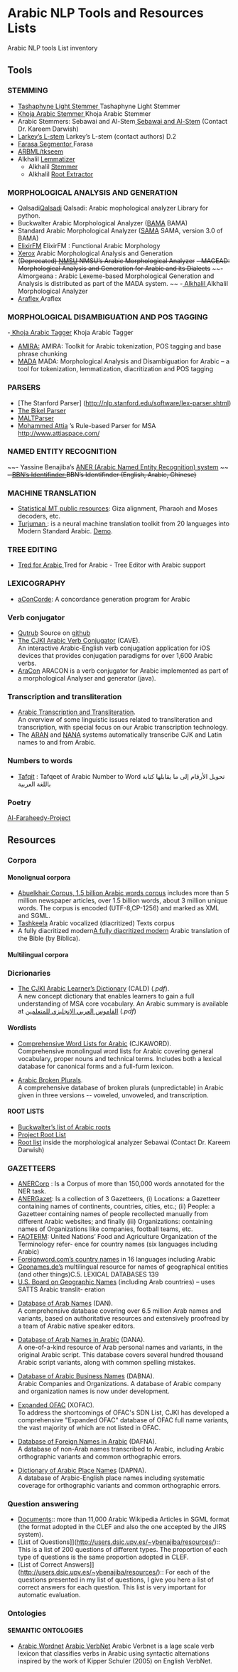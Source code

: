 # Arabic NLP Tools and Resources Lists

Arabic NLP tools List inventory 

## Tools
### STEMMING
- [Tashaphyne Light Stemmer ](https://pypi.org/project/Tashaphyne/) Tashaphyne Light Stemmer 
- [Khoja Arabic Stemmer ](http://zeus.cs.pacificu.edu/shereen/research.htm#stemming) Khoja Arabic Stemmer 
- Arabic Stemmers: Sebawai and Al-Stem[ Sebawai and Al-Stem](http://tides.umiacs.umd.edu/software.html)  (Contact Dr. Kareem Darwish)
- [Larkey’s L-stem](http://www.springerlink.com/content/pr215t0701804h3g/) Larkey’s L-stem (contact authors)
D.2
- [Farasa Segmentor ](https://github.com/qcri/FarasaSegmenter) Farasa 
- [ARBML/tkseem](https://github.com/ARBML/tkseem/)
- Alkhalil [Lemmatizer](http://oujda-nlp-team.net/2022/04/27/alkhalil-lemmatizer/)
   - Alkhalil [Stemmer ](http://oujda-nlp-team.net/2022/04/27/alkhalil-stemmer/)
   - Alkhalil [Root Extractor](http://oujda-nlp-team.net/2022/04/27/alkhalil-rootextractor/) 


### MORPHOLOGICAL ANALYSIS AND GENERATION
- Qalsadi[Qalsadi](http://github.com/linuxscout/qalsadi)  Qalsadi: Arabic mophological analyzer Library for python.
- Buckwalter Arabic Morphological Analyzer ([BAMA](https://catalog.ldc.upenn.edu/LDC2004L02) BAMA) 
- Standard Arabic Morphological Analyzer ([SAMA](https://catalog.ldc.upenn.edu/LDC2010L01) SAMA, version 3.0 of BAMA)
- [ElixirFM](https://sourceforge.net/projects/elixir-fm/) ElixirFM : Functional Arabic Morphology
- [Xerox](http://ftp.xrce.xerox.com/competencies/content-analysis/arabic/input/paste_input.html) Arabic Morphological Analysis and Generation
- (~~Deprecated) [NMSU](http://crl.nmsu.edu/Resources/lang_res/arabic.html) NMSU’s Arabic Morphological Analyzer~~
~~- MAGEAD: Morphological Analysis and Generation for Arabic and its Dialects~~
~~- Almorgeana : Arabic Lexeme-based Morphological Generation and Analysis is distributed as part of the MADA system.
~~
-[ Alkhalil ](http://oujda-nlp-team.net/ar/programms-ar/alkhalil-morphology-2-ar/)  Alkhalil Morphological Analyzer 
- [Araflex ](http://lexanalysis.com/araflex/araflex.html) Araflex 


### MORPHOLOGICAL DISAMBIGUATION AND POS TAGGING
-[ Khoja Arabic Tagger](http://zeus.cs.pacificu.edu/shereen/research.htm#tagging)  Khoja Arabic Tagger
- [AMIRA:](http://nlp.ldeo.columbia.edu/amira/) AMIRA: Toolkit for Arabic tokenization, POS tagging and base phrase chunking
- [MADA](http://www1.ccls.columbia.edu/~cadim/MADA.html) MADA: Morphological Analysis and Disambiguation for Arabic – a tool for tokenization, lemmatization, diacritization and POS tagging

### PARSERS
- [The Stanford Parser] (http://nlp.stanford.edu/software/lex-parser.shtml)
- [The Bikel Parser](http://www.cis.upenn.edu/~dbikel/software.html#stat-parser)
- [MALTParser]( http://maltparser.org/)
- [Mohammed Attia](http://www.attiaspace.com/) ’s Rule-based Parser for MSA http://www.attiaspace.com/




### NAMED ENTITY RECOGNITION
~~- Yassine Benajiba’s [ANER (Arabic Named Entity Recognition) system](http://www1.ccls.columbia.edu/~ybenajiba/downloads.html) ~~
~~- [BBN’s Identifinder ](http://www.bbn.com/technology/speech/identifinder) BBN’s Identifinder (English, Arabic, Chinese)~~

### MACHINE TRANSLATION
- [Statistical MT public resources](http://www.statmt.org/): Giza alignment, Pharaoh and Moses decoders, etc.
- [Turjuman ](https://github.com/UBC-NLP/turjuman): is a neural machine translation toolkit from 20 languages into Modern Standard Arabic. [Demo](https://demos.dlnlp.ai/turjuman/).

### TREE EDITING
- [Tred for Arabic ](https://ufal.mff.cuni.cz/padt/PADT_1.0/docs/index.html) Tred for Arabic - Tree Editor with Arabic support
### LEXICOGRAPHY
- [aConCorde](https://www.andy-roberts.net/coding/aconcorde): A concordance generation program for Arabic


### Verb conjugator 
* [Qutrub](http://qutrub.arabeyes.org) Source on [github](http://github.com/linuxscout/qutrub)
*   [The CJKI Arabic Verb Conjugator](http://www.kanji.org/cjk/arabic/cave/cave.htm) (CAVE).  
    An interactive Arabic-English verb conjugation application for iOS devices that provides conjugation paradigms for over 1,600 Arabic verbs.
* [AraCon](https://github.com/JaouadMousser/Aracon) ARACON is a verb conjugator for Arabic implemented as part of a morphological Analyser and generator (java). 

### Transcription and transliteration 
*   [Arabic Transcription and Transliteration](http://www.kanji.org/cjk/trans/transsum.htm).  
    An overview of some linguistic issues related to transliteration and transcription, with special focus on our Arabic transcription technology.
*   The [ARAN](aran.htm) and [NANA](http://www.kanji.org/cjk/arabic/nana.htm) systems automatically transcribe CJK and Latin names to and from Arabic.

### Numbers to words
* [Tafqit](https://github.com/MohsenAlyafei/tafqit) : Tafqeet of Arabic Number to Word تحويل الأرقام إلى ما يقابلها كتابة باللغة العربية 

### Poetry 
[Al-Faraheedy-Project](https://github.com/MukhtarSayedSaleh/Al-Faraheedy-Project)

## Resources
### Corpora
#### Monolignual corpora
- [Abuelkhair Corpus, 1.5 billion Arabic words corpus](http://www.abuelkhair.net/index.php/en/arabic/abu-el-khair-corpus)
 includes more than 5 million newspaper articles, over 1.5 billion words, about 3 million unique words. The corpus is encoded (UTF-8,CP-1256)  and marked as XML and SGML.
- [Tashkeela](http://tashkeela.sf.net) Arabic vocalized (diacritized) Texts corpus
- A fully diacritized modern[A fully diacritized modern](http://www.biblegateway.com/versions/?action=getVersionInfo&vid=28)  Arabic translation of the Bible (by Biblica).
#### Multilingual corpora


### Dicrionaries

*   [The CJKI Arabic Learner’s Dictionary](http://www.kanji.org/kanji/dictionaries/cald/cald_overview.pdf) (CALD) (_.pdf_).  
    A new concept dictionary that enables learners to gain a full understanding of MSA core vocabulary. An Arabic summary is available at [القاموس العربي الإنجليزي للمتعلمين](http://www.kanji.org/kanji/dictionaries/cald/cald_overview_a.pdf) (_.pdf_)
    
#### Wordlists 
*   [Comprehensive Word Lists for Arabic](http://www.kanji.org/cjk/samples/cjkaword.htm) (CJKAWORD).  
    Comprehensive monolingual word lists for Arabic covering general vocabulary, proper nouns and technical terms. Includes both a lexical database for canonical forms and a full-furm lexicon.

*   [Arabic Broken Plurals](http://www.kanji.org/cjk/arabic/plurals8.htm).  
    A comprehensive database of broken plurals (unpredictable) in Arabic given in three versions -- voweled, unvoweled, and transcription.
    
#### ROOT LISTS
- [Buckwalter’s list of Arabic roots](http://www.angelfire.com/tx4/lisan/roots1.htm)
- [Project Root List](http://www.studyquran.co.uk/PRLonline.htm)
- [Root list](http://tides.umiacs.umd.edu/software.html) inside the morphological analyzer Sebawai (Contact Dr. Kareem Darwish)

### GAZETTEERS
- [ANERCorp](http://users.dsic.upv.es/~ybenajiba/resources/) : Is a Corpus of more than 150,000 words annotated for the NER task.
- [ANERGazet](http://users.dsic.upv.es/~ybenajiba/resources/): Is a collection of 3 Gazetteers, (i) Locations: a Gazetteer containing names of continents, countries, cities, etc.; (ii) People: a Gazetteer containing names of people recollected manually from different Arabic websites; and finally (iii) Organizations: containing names of Organizations like companies, football teams, etc.
- [FAOTERM](http://www.fao.org/faoterm): United Nations’ Food and Agriculture Organization of the Terminology refer-
ence for country names (six languages including Arabic)
- [Foreignword.com’s country names](http://www.foreignword.com/countries/) in 16 languages including Arabic
- [Geonames.de’s](http://www.geonames.de) multilingual resource for names of geographical entities (and other things)C.5. LEXICAL DATABASES
139
- [U.S. Board on Geographic Names](http://geonames.usgs.gov/) (including Arab countries) – uses SATTS Arabic translit-
eration
*   [Database of Arab Names](http://www.kanji.org/cjk/arabic/dan.htm) (DAN).  
    A comprehensive database covering over 6.5 million Arab names and variants, based on authoritative resources and extensively proofread by a team of Arabic native speaker editors.


*   [Database of Arab Names in Arabic](http://www.kanji.org/cjk/arabic/dana.htm) (DANA).  
    A one-of-a-kind resource of Arab personal names and variants, in the original Arabic script. This database covers several hundred thousand Arabic script variants, along with common spelling mistakes.


*   [Database of Arabic Business Names](http://www.kanji.org/cjk/arabic/dabna.htm) (DABNA).  
    Arabic Companies and Organizations. A database of Arabic company and organization names is now under development.

*   [Expanded OFAC](http://www.kanji.org/cjk/arabic/xofac.htm) (XOFAC).  
    To address the shortcomings of OFAC's SDN List, CJKI has developed a comprehensive "Expanded OFAC" database of OFAC full name variants, the vast majority of which are not listed in OFAC.

*   [Database of Foreign Names in Arabic](http://www.kanji.org/cjk/arabic/dafna.htm) (DAFNA).  
    A database of non-Arab names transcribed to Arabic, including Arabic orthographic variants and common orthographic errors.

*   [Dictionary of Arabic Place Names](http://www.kanji.org/cjk/arabic/dapna.htm) (DAPNA).  
    A database of Arabic-English place names including systematic coverage for orthographic variants and common orthographic errors.








### Question answering 
- [Documents](http://users.dsic.upv.es/~ybenajiba/resources/):: more than 11,000 Arabic Wikipedia Articles in SGML format (the format adopted in the CLEF and also the one accepted by the JIRS system). 	
- [List of Questions]](http://users.dsic.upv.es/~ybenajiba/resources/):: This is a list of 200 questions of different types. The proportion of each type of questions is the same proportion adopted in CLEF. 	
- [List of Correct Answers]](http://users.dsic.upv.es/~ybenajiba/resources/):: For each of the questions presented in my list of questions, I give you here a list of correct answers for each question. This list is very important for automatic evaluation. 	
### Ontologies
#### SEMANTIC ONTOLOGIES
- [Arabic Wordnet](http://www.globalwordnet.org/AWN/)
[Arabic VerbNet](https://github.com/JaouadMousser/Arabic-Verbnet) Arabic Verbnet is a lage scale verb lexicon that classifies verbs in Arabic using syntactic alternations inspired by the work of Kipper Schuler (2005) on English VerbNet. 
